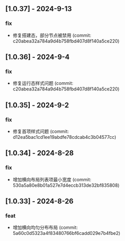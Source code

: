## [1.0.37] - 2024-9-13

### fix

- 修复搭建态，部分节点被禁用 (commit: c20abea32a784a9d4b758fbd407d8f140a5ce220)

## [1.0.36] - 2024-9-4

### fix

- 修复运行态样式问题 (commit: c20abea32a784a9d4b758fbd407d8f140a5ce220)

## [1.0.35] - 2024-9-2

### fix

- 修复首项样式问题 (commit: d12ea5bac1cd1ee19abdfe78cdcab4c3b04577cc)

## [1.0.34] - 2024-8-28

### fix

- 增加横向布局列表项最小宽度 (commit: 530a5a80e8b01a527e7d4eccb313de32bf835808)

## [1.0.33] - 2024-8-26

### feat

- 增加横向均匀分布布局 (commit: 5a60c0d5323a4f83480766bf6cadd029e7b4fbe2)
